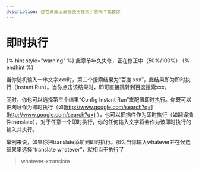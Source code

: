 ```yaml
---
description: 想在桌面上直接使用搜索引擎吗？我教你
---
```


# 即时执行

{% hint style="warning" %}
此章节年久失修，正在修正中（50%/100%）
{% endhint %}

当你随机输入一串文字xxx时，第二个搜索结果为“百度 xxx”，此结果即为即时执行（Instant Run）。当你点击该结果时，即可直接跳转到百度搜索xxx。

同时，你也可以选择第三个结果“Config Instant Run”来配置即时执行。你既可以把网址作为即时执行（如[http://www.google.com/search?q=](http://www.google.com/search?q=) ），也可以把插件作为即时执行（如翻译插件translate）。对于任意一个即时执行，你的任何输入文字将会作为该即时执行的输入并执行。

举例来说，如果你把translate添加到即时执行。那么当你输入whatever并在候选结果里选择“translate whatever”，就相当于执行了

> whatever-&gt;translate

